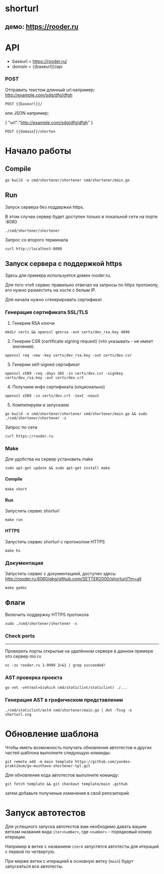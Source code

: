 # shorturl
демо: https://rooder.ru
--

# API
* baseurl = https://rooder.ru/
* domain = {{baseurl}}/api
### POST
Отправить текстом длинный url например:  http://example.com/sdg/dfg/dfgh
```azure
POST {{baseurl}}/
```
или JSON например:

{
    "url":"http://example.com/sdg/dfg/dfgh"
}
```azure
POST {{domain}}/shorten
```



# Начало работы


## Compile
```azure
go build -o cmd/shortener/shortener cmd/shortener/main.go
```

## Run
Запуск сервера без поддержки https. 

В этом случаи сервер будет доступен 
только в 
локальной сети на порте :8080 
```azure
./cmd/shortener/shortener
```
Запрос со второго терминала
```azure
curl http://localhost:8080
```
## Запуск сервера с поддержкой https
Здесь для примера используется домен rooder.ru.

Для того чтоб сервис правильно отвечал на запросы по https протоколу, его нужно разместить на хосте с белым IP.

Для начала нужно сгенерировать сертификат.

### Генерация сертификата SSL/TLS
1. Генерим RSA ключи
```azure
mkdir certs && openssl genrsa -out certs/dev_rsa.key 4096
```
2. Генерим CSR (certificate signing request) 
(что указывать - не имеет значения):
```azure
openssl req -new -key certs/dev_rsa.key -out certs/dev.csr
```
3. Генерим self-signed сертификат
```azure
openssl x509 -req -days 365 -in certs/dev.csr -signkey certs/dev_rsa.key -out certs/dev.crt
```
4. Получаем инфо сертификата (опционально)
```azure
openssl x509 -in certs/dev.crt -text -noout
```
5. Компилируем и запускаем
```azure
go build -o cmd/shortener/shortener cmd/shortener/main.go && sudo ./cmd/shortener/shortener -s
```
Запрос по сети
```azure
curl https://rooder.ru
```



### Make
Для удобства на сервер установить make
```azure
sudo apt-get update && sudo apt-get install make
```

#### Compile
```azure
make short
```

#### Run
Запустить сервис shorturl
```azure
make run 
```

#### HTTPS
Запустить сервис shorturl с протоколом HTTPS
```azure
make hs
```
### Документация
Запустить сервис с документацией, доступен здесь: http://rooder.ru:6060/pkg/github.com/SETTER2000/shorturl/?m=all	
```azure
make godoc
```

## Флаги
Включить поддержку HTTPS протокола
```azure
sudo ./cmd/shortener/shortener -s
```



### Check ports
************************
Проверить порты открытые на удалённом сервере
в данном примере это сервер mo.ru
```azure
nc -zv rooder.ru 1-9999 2>&1 | grep succeeded!
```

### AST проверка проекта
```
go vet -vettool=$(which cmd/staticlint/staticlint) ./...
```

### Генерация AST в графическом представлении  
```
./cmd/staticlint/ast4 cmd/shortener/main.go | dot -Tsvg -o shorturl.svg
```

# Обновление шаблона

Чтобы иметь возможность получать обновления автотестов и других частей шаблона выполните следующую команды:

```
git remote add -m main template https://github.com/yandex-praktikum/go-musthave-shortener-tpl.git
```

Для обновления кода автотестов выполните команду:

```
git fetch template && git checkout template/main .github
```

затем добавьте полученые изменения в свой репозиторий.

# Запуск автотестов

Для успешного запуска автотестов вам необходимо давать вашим веткам названия вида `iter<number>`, где `<number>` -
порядковый номер итерации.

Например в ветке с названием `iter4` запустятся автотесты для итераций с первой по четвертую.

При мерже ветки с итерацией в основную ветку (`main`) будут запускаться все автотесты.
